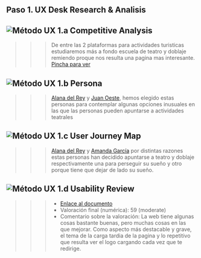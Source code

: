 ## Paso 1. UX Desk Research & Analisis 

![Método UX](../img/Competitive.png) 1.a Competitive Analysis
-----

>>> De entre las 2 plataformas para actividades turisticas estudiaremos más a fondo escuela de teatro y doblaje remiendo proque nos resulta una pagina mas interesante. [Pincha para ver](https://github.com/DIU1/DIU1.ChanguitosSaltarines/blob/master/P1/Desk%20Research.pdf)

![Método UX](../img/Persona.png) 1.b Persona
-----

>>> [Alana del Rey]("https://github.com/DIU1/DIU1.ChanguitosSaltarines/blob/master/P1/Persona1.png") y [Juan Oeste]("https://github.com/DIU1/DIU1.ChanguitosSaltarines/blob/master/P1/Persona2.png"), hemos elegido estas personas para contemplar algunas opciones inusuales en las que las personas pueden apuntarse a actividades teatrales
>>> 

![Método UX](../img/JourneyMap.png) 1.c User Journey Map
----

>>> [Alana del Rey]("https://github.com/DIU1/DIU1.ChanguitosSaltarines/blob/master/P1/Journey%20map1.png") y [Amanda García]("https://github.com/DIU1/DIU1.ChanguitosSaltarines/blob/master/P1/Jorney%20map2.png") por distintas razones estas personas han decidido apuntarse a teatro y doblaje respectivamente una para perseguir su sueño y otro porque tiene que dejar de lado su sueño.

![Método UX](../img/usabilityReview.png) 1.d Usability Review
----
>>> - [Enlace al documento]("https://github.com/DIU1/DIU1.ChanguitosSaltarines/blob/master/P1/Usability-review.xlsx")
>>> - Valoración final (numérica): 59 (moderate)
>>> - Comentario sobre la valoración: La web tiene algunas cosas bastante buenas, pero muchas cosas en las que mejorar. Como aspecto más destacable y grave, el tema de la carga tardia de la pagina y lo repetitivo que resulta ver el logo cargando cada vez que te redirige.
